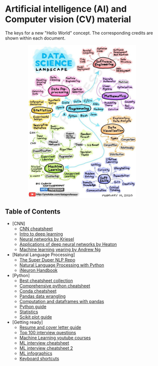 # Artificial intelligence (AI) and Computer vision (CV) material
The keys for a new "Hello World" concept.
The corresponding credits are shown within each document.

<p align="center">
  <img width="70.3%" src="https://raw.githubusercontent.com/erikycd/AI_CV_material/main/Datascience%20landscape.jpg">
</p>

## Table of Contents

- [CNN]
    - [CNN cheatsheet](https://github.com/erikycd/AI_CV_material/blob/main/CNN/CNN%20cheetsheet.pdf)
    - [Intro to deep learning](https://github.com/erikycd/AI_CV_material/blob/main/CNN/Intro%20to%20deep%20learning.pdf)
    - [Neural networks by Kriesel](https://github.com/erikycd/AI_CV_material/blob/main/CNN/Neural%20Networks%20-%20David%20Kriesel.pdf)
    - [Applications of deep neural networks by Heaton](https://github.com/erikycd/AI_CV_material/blob/main/CNN/Applications%20of%20Deep%20Neural%20Networks%20-%20Jeff%20Heaton.pdf)
    - [Machine learning yearing by Andrew Ng](https://github.com/erikycd/AI_CV_material/blob/main/CNN/Machine%20Learning%20Yearing%20-%20Andrew%20NG.pdf)
- [Natural Language Processing]
    - [The Super Duper NLP Repo](https://github.com/erikycd/AI_CV_material/blob/main/NLP/The%20Super%20Duper%20NLP%20Repo.pdf)
    - [Natural Language Processing with Python](https://github.com/erikycd/AI_CV_material/blob/main/NLP/Natural%20Language%20Processing%20with%20Python.pdf)
    - [iNeuron Handbook](https://github.com/erikycd/AI_CV_material/blob/main/NLP/iNeuron%20handbook.pdf)
- [Python]
    - [Best cheatsheet collection](https://github.com/erikycd/AI_CV_material/blob/main/python/Cheatsheet%20collection.pdf)
    - [Comprehensive python cheatsheet](https://github.com/erikycd/AI_CV_material/blob/main/python/Comprehensive%20python%20cheatsheet.pdf)
    - [Conda cheatsheet](https://github.com/erikycd/AI_CV_material/blob/main/python/Conda-cheatsheet.pdf)
    - [Pandas data wrangling](https://github.com/erikycd/AI_CV_material/blob/main/python/Pandas%20data%20wrangling.pdf)
    - [Computation and dataframes with pandas](https://github.com/erikycd/AI_CV_material/blob/main/python/Computation%20and%20dataframes.pdf)
    - [Python guide](https://github.com/erikycd/AI_CV_material/blob/main/python/Python%20cheatsheet.pdf)
    - [Statistics](https://github.com/erikycd/AI_CV_material/blob/main/python/Statistics%20cheatsheet.pdf)
    - [Scikit plot guide](https://github.com/erikycd/AI_CV_material/blob/main/python/scikit-plot-readthedocs-io-en-stable.pdf)
- [Getting ready]
    - [Resume and cover letter guide](https://github.com/erikycd/AI_CV_material/blob/main/Getting%20ready/Resume%20and%20cover%20letter%20guide.pdf)
    - [Top 100 interview questions](https://github.com/erikycd/AI_CV_material/blob/main/Getting%20ready/Top%20100%20python%20interview%20questions.pdf)
    - [Machine Learning youtube courses](https://github.com/erikycd/AI_CV_material/blob/main/Getting%20ready/Machine%20Learning%20youtube%20courses.pdf)
    - [ML interview cheatsheet](https://github.com/erikycd/AI_CV_material/blob/main/Getting%20ready/ML%20interview%20cheatsheet.pdf)
    - [ML interview cheatsheet 2](https://github.com/erikycd/AI_CV_material/blob/main/Getting%20ready/ML%20interview%20cheatsheet%202.pdf)
    - [ML infographics](https://github.com/erikycd/AI_CV_material/blob/main/Getting%20ready/ML%20infographics.pdf)
    - [Keyboard shortcuts](https://github.com/erikycd/AI_CV_material/blob/main/Getting%20ready/Keyboard%20shortcuts.pdf)
